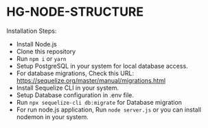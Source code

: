 # HG-NODE-STRUCTURE

Installation Steps:

- Install Node.js
- Clone this repository
- Run `npm i` or `yarn`
- Setup PostgreSQL in your system for local database access.
- For database migrations, Check this URL: https://sequelize.org/master/manual/migrations.html
- Install Sequelize CLI in your system.
- Setup Database configuration in .env file.
- Run `npx sequelize-cli db:migrate` for Database migration
- For run node.js application, Run `node server.js` or you can install nodemon in your system.

